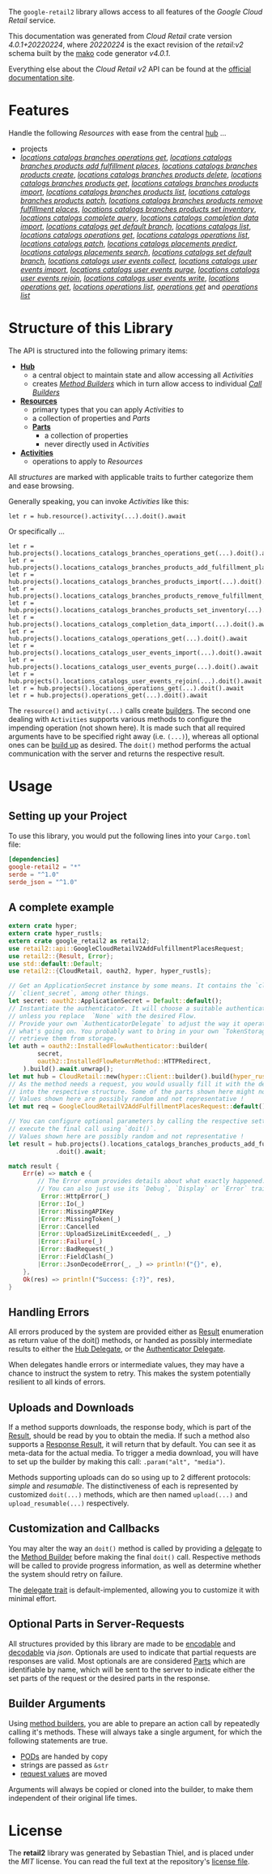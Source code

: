 <!---
DO NOT EDIT !
This file was generated automatically from 'src/generator/templates/api/README.md.mako'
DO NOT EDIT !
-->
The `google-retail2` library allows access to all features of the *Google Cloud Retail* service.

This documentation was generated from *Cloud Retail* crate version *4.0.1+20220224*, where *20220224* is the exact revision of the *retail:v2* schema built by the [mako](http://www.makotemplates.org/) code generator *v4.0.1*.

Everything else about the *Cloud Retail* *v2* API can be found at the
[official documentation site](https://cloud.google.com/recommendations).
# Features

Handle the following *Resources* with ease from the central [hub](https://docs.rs/google-retail2/4.0.1+20220224/google_retail2/CloudRetail) ... 

* projects
 * [*locations catalogs branches operations get*](https://docs.rs/google-retail2/4.0.1+20220224/google_retail2/api::ProjectLocationCatalogBrancheOperationGetCall), [*locations catalogs branches products add fulfillment places*](https://docs.rs/google-retail2/4.0.1+20220224/google_retail2/api::ProjectLocationCatalogBrancheProductAddFulfillmentPlaceCall), [*locations catalogs branches products create*](https://docs.rs/google-retail2/4.0.1+20220224/google_retail2/api::ProjectLocationCatalogBrancheProductCreateCall), [*locations catalogs branches products delete*](https://docs.rs/google-retail2/4.0.1+20220224/google_retail2/api::ProjectLocationCatalogBrancheProductDeleteCall), [*locations catalogs branches products get*](https://docs.rs/google-retail2/4.0.1+20220224/google_retail2/api::ProjectLocationCatalogBrancheProductGetCall), [*locations catalogs branches products import*](https://docs.rs/google-retail2/4.0.1+20220224/google_retail2/api::ProjectLocationCatalogBrancheProductImportCall), [*locations catalogs branches products list*](https://docs.rs/google-retail2/4.0.1+20220224/google_retail2/api::ProjectLocationCatalogBrancheProductListCall), [*locations catalogs branches products patch*](https://docs.rs/google-retail2/4.0.1+20220224/google_retail2/api::ProjectLocationCatalogBrancheProductPatchCall), [*locations catalogs branches products remove fulfillment places*](https://docs.rs/google-retail2/4.0.1+20220224/google_retail2/api::ProjectLocationCatalogBrancheProductRemoveFulfillmentPlaceCall), [*locations catalogs branches products set inventory*](https://docs.rs/google-retail2/4.0.1+20220224/google_retail2/api::ProjectLocationCatalogBrancheProductSetInventoryCall), [*locations catalogs complete query*](https://docs.rs/google-retail2/4.0.1+20220224/google_retail2/api::ProjectLocationCatalogCompleteQueryCall), [*locations catalogs completion data import*](https://docs.rs/google-retail2/4.0.1+20220224/google_retail2/api::ProjectLocationCatalogCompletionDataImportCall), [*locations catalogs get default branch*](https://docs.rs/google-retail2/4.0.1+20220224/google_retail2/api::ProjectLocationCatalogGetDefaultBranchCall), [*locations catalogs list*](https://docs.rs/google-retail2/4.0.1+20220224/google_retail2/api::ProjectLocationCatalogListCall), [*locations catalogs operations get*](https://docs.rs/google-retail2/4.0.1+20220224/google_retail2/api::ProjectLocationCatalogOperationGetCall), [*locations catalogs operations list*](https://docs.rs/google-retail2/4.0.1+20220224/google_retail2/api::ProjectLocationCatalogOperationListCall), [*locations catalogs patch*](https://docs.rs/google-retail2/4.0.1+20220224/google_retail2/api::ProjectLocationCatalogPatchCall), [*locations catalogs placements predict*](https://docs.rs/google-retail2/4.0.1+20220224/google_retail2/api::ProjectLocationCatalogPlacementPredictCall), [*locations catalogs placements search*](https://docs.rs/google-retail2/4.0.1+20220224/google_retail2/api::ProjectLocationCatalogPlacementSearchCall), [*locations catalogs set default branch*](https://docs.rs/google-retail2/4.0.1+20220224/google_retail2/api::ProjectLocationCatalogSetDefaultBranchCall), [*locations catalogs user events collect*](https://docs.rs/google-retail2/4.0.1+20220224/google_retail2/api::ProjectLocationCatalogUserEventCollectCall), [*locations catalogs user events import*](https://docs.rs/google-retail2/4.0.1+20220224/google_retail2/api::ProjectLocationCatalogUserEventImportCall), [*locations catalogs user events purge*](https://docs.rs/google-retail2/4.0.1+20220224/google_retail2/api::ProjectLocationCatalogUserEventPurgeCall), [*locations catalogs user events rejoin*](https://docs.rs/google-retail2/4.0.1+20220224/google_retail2/api::ProjectLocationCatalogUserEventRejoinCall), [*locations catalogs user events write*](https://docs.rs/google-retail2/4.0.1+20220224/google_retail2/api::ProjectLocationCatalogUserEventWriteCall), [*locations operations get*](https://docs.rs/google-retail2/4.0.1+20220224/google_retail2/api::ProjectLocationOperationGetCall), [*locations operations list*](https://docs.rs/google-retail2/4.0.1+20220224/google_retail2/api::ProjectLocationOperationListCall), [*operations get*](https://docs.rs/google-retail2/4.0.1+20220224/google_retail2/api::ProjectOperationGetCall) and [*operations list*](https://docs.rs/google-retail2/4.0.1+20220224/google_retail2/api::ProjectOperationListCall)




# Structure of this Library

The API is structured into the following primary items:

* **[Hub](https://docs.rs/google-retail2/4.0.1+20220224/google_retail2/CloudRetail)**
    * a central object to maintain state and allow accessing all *Activities*
    * creates [*Method Builders*](https://docs.rs/google-retail2/4.0.1+20220224/google_retail2/client::MethodsBuilder) which in turn
      allow access to individual [*Call Builders*](https://docs.rs/google-retail2/4.0.1+20220224/google_retail2/client::CallBuilder)
* **[Resources](https://docs.rs/google-retail2/4.0.1+20220224/google_retail2/client::Resource)**
    * primary types that you can apply *Activities* to
    * a collection of properties and *Parts*
    * **[Parts](https://docs.rs/google-retail2/4.0.1+20220224/google_retail2/client::Part)**
        * a collection of properties
        * never directly used in *Activities*
* **[Activities](https://docs.rs/google-retail2/4.0.1+20220224/google_retail2/client::CallBuilder)**
    * operations to apply to *Resources*

All *structures* are marked with applicable traits to further categorize them and ease browsing.

Generally speaking, you can invoke *Activities* like this:

```Rust,ignore
let r = hub.resource().activity(...).doit().await
```

Or specifically ...

```ignore
let r = hub.projects().locations_catalogs_branches_operations_get(...).doit().await
let r = hub.projects().locations_catalogs_branches_products_add_fulfillment_places(...).doit().await
let r = hub.projects().locations_catalogs_branches_products_import(...).doit().await
let r = hub.projects().locations_catalogs_branches_products_remove_fulfillment_places(...).doit().await
let r = hub.projects().locations_catalogs_branches_products_set_inventory(...).doit().await
let r = hub.projects().locations_catalogs_completion_data_import(...).doit().await
let r = hub.projects().locations_catalogs_operations_get(...).doit().await
let r = hub.projects().locations_catalogs_user_events_import(...).doit().await
let r = hub.projects().locations_catalogs_user_events_purge(...).doit().await
let r = hub.projects().locations_catalogs_user_events_rejoin(...).doit().await
let r = hub.projects().locations_operations_get(...).doit().await
let r = hub.projects().operations_get(...).doit().await
```

The `resource()` and `activity(...)` calls create [builders][builder-pattern]. The second one dealing with `Activities` 
supports various methods to configure the impending operation (not shown here). It is made such that all required arguments have to be 
specified right away (i.e. `(...)`), whereas all optional ones can be [build up][builder-pattern] as desired.
The `doit()` method performs the actual communication with the server and returns the respective result.

# Usage

## Setting up your Project

To use this library, you would put the following lines into your `Cargo.toml` file:

```toml
[dependencies]
google-retail2 = "*"
serde = "^1.0"
serde_json = "^1.0"
```

## A complete example

```Rust
extern crate hyper;
extern crate hyper_rustls;
extern crate google_retail2 as retail2;
use retail2::api::GoogleCloudRetailV2AddFulfillmentPlacesRequest;
use retail2::{Result, Error};
use std::default::Default;
use retail2::{CloudRetail, oauth2, hyper, hyper_rustls};

// Get an ApplicationSecret instance by some means. It contains the `client_id` and 
// `client_secret`, among other things.
let secret: oauth2::ApplicationSecret = Default::default();
// Instantiate the authenticator. It will choose a suitable authentication flow for you, 
// unless you replace  `None` with the desired Flow.
// Provide your own `AuthenticatorDelegate` to adjust the way it operates and get feedback about 
// what's going on. You probably want to bring in your own `TokenStorage` to persist tokens and
// retrieve them from storage.
let auth = oauth2::InstalledFlowAuthenticator::builder(
        secret,
        oauth2::InstalledFlowReturnMethod::HTTPRedirect,
    ).build().await.unwrap();
let mut hub = CloudRetail::new(hyper::Client::builder().build(hyper_rustls::HttpsConnectorBuilder::new().with_native_roots().https_or_http().enable_http1().enable_http2().build()), auth);
// As the method needs a request, you would usually fill it with the desired information
// into the respective structure. Some of the parts shown here might not be applicable !
// Values shown here are possibly random and not representative !
let mut req = GoogleCloudRetailV2AddFulfillmentPlacesRequest::default();

// You can configure optional parameters by calling the respective setters at will, and
// execute the final call using `doit()`.
// Values shown here are possibly random and not representative !
let result = hub.projects().locations_catalogs_branches_products_add_fulfillment_places(req, "product")
             .doit().await;

match result {
    Err(e) => match e {
        // The Error enum provides details about what exactly happened.
        // You can also just use its `Debug`, `Display` or `Error` traits
         Error::HttpError(_)
        |Error::Io(_)
        |Error::MissingAPIKey
        |Error::MissingToken(_)
        |Error::Cancelled
        |Error::UploadSizeLimitExceeded(_, _)
        |Error::Failure(_)
        |Error::BadRequest(_)
        |Error::FieldClash(_)
        |Error::JsonDecodeError(_, _) => println!("{}", e),
    },
    Ok(res) => println!("Success: {:?}", res),
}

```
## Handling Errors

All errors produced by the system are provided either as [Result](https://docs.rs/google-retail2/4.0.1+20220224/google_retail2/client::Result) enumeration as return value of
the doit() methods, or handed as possibly intermediate results to either the 
[Hub Delegate](https://docs.rs/google-retail2/4.0.1+20220224/google_retail2/client::Delegate), or the [Authenticator Delegate](https://docs.rs/yup-oauth2/*/yup_oauth2/trait.AuthenticatorDelegate.html).

When delegates handle errors or intermediate values, they may have a chance to instruct the system to retry. This 
makes the system potentially resilient to all kinds of errors.

## Uploads and Downloads
If a method supports downloads, the response body, which is part of the [Result](https://docs.rs/google-retail2/4.0.1+20220224/google_retail2/client::Result), should be
read by you to obtain the media.
If such a method also supports a [Response Result](https://docs.rs/google-retail2/4.0.1+20220224/google_retail2/client::ResponseResult), it will return that by default.
You can see it as meta-data for the actual media. To trigger a media download, you will have to set up the builder by making
this call: `.param("alt", "media")`.

Methods supporting uploads can do so using up to 2 different protocols: 
*simple* and *resumable*. The distinctiveness of each is represented by customized 
`doit(...)` methods, which are then named `upload(...)` and `upload_resumable(...)` respectively.

## Customization and Callbacks

You may alter the way an `doit()` method is called by providing a [delegate](https://docs.rs/google-retail2/4.0.1+20220224/google_retail2/client::Delegate) to the 
[Method Builder](https://docs.rs/google-retail2/4.0.1+20220224/google_retail2/client::CallBuilder) before making the final `doit()` call. 
Respective methods will be called to provide progress information, as well as determine whether the system should 
retry on failure.

The [delegate trait](https://docs.rs/google-retail2/4.0.1+20220224/google_retail2/client::Delegate) is default-implemented, allowing you to customize it with minimal effort.

## Optional Parts in Server-Requests

All structures provided by this library are made to be [encodable](https://docs.rs/google-retail2/4.0.1+20220224/google_retail2/client::RequestValue) and 
[decodable](https://docs.rs/google-retail2/4.0.1+20220224/google_retail2/client::ResponseResult) via *json*. Optionals are used to indicate that partial requests are responses 
are valid.
Most optionals are are considered [Parts](https://docs.rs/google-retail2/4.0.1+20220224/google_retail2/client::Part) which are identifiable by name, which will be sent to 
the server to indicate either the set parts of the request or the desired parts in the response.

## Builder Arguments

Using [method builders](https://docs.rs/google-retail2/4.0.1+20220224/google_retail2/client::CallBuilder), you are able to prepare an action call by repeatedly calling it's methods.
These will always take a single argument, for which the following statements are true.

* [PODs][wiki-pod] are handed by copy
* strings are passed as `&str`
* [request values](https://docs.rs/google-retail2/4.0.1+20220224/google_retail2/client::RequestValue) are moved

Arguments will always be copied or cloned into the builder, to make them independent of their original life times.

[wiki-pod]: http://en.wikipedia.org/wiki/Plain_old_data_structure
[builder-pattern]: http://en.wikipedia.org/wiki/Builder_pattern
[google-go-api]: https://github.com/google/google-api-go-client

# License
The **retail2** library was generated by Sebastian Thiel, and is placed 
under the *MIT* license.
You can read the full text at the repository's [license file][repo-license].

[repo-license]: https://github.com/Byron/google-apis-rsblob/main/LICENSE.md

